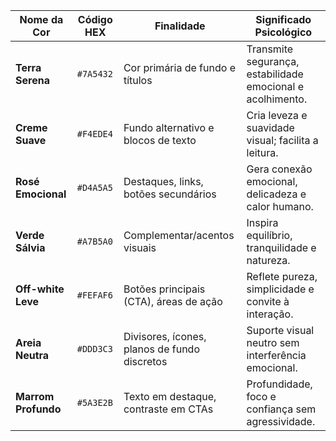 | Nome da Cor         | Código HEX | Finalidade                                   | Significado Psicológico                                    |
| ------------------- | ---------- | -------------------------------------------- | ---------------------------------------------------------- |
| **Terra Serena**    | `#7A5432`  | Cor primária de fundo e títulos              | Transmite segurança, estabilidade emocional e acolhimento. |
| **Creme Suave**     | `#F4EDE4`  | Fundo alternativo e blocos de texto          | Cria leveza e suavidade visual; facilita a leitura.        |
| **Rosé Emocional**  | `#D4A5A5`  | Destaques, links, botões secundários         | Gera conexão emocional, delicadeza e calor humano.         |
| **Verde Sálvia**    | `#A7B5A0`  | Complementar/acentos visuais                 | Inspira equilíbrio, tranquilidade e natureza.              |
| **Off-white Leve**  | `#FEFAF6`  | Botões principais (CTA), áreas de ação       | Reflete pureza, simplicidade e convite à interação.        |
| **Areia Neutra**    | `#DDD3C3`  | Divisores, ícones, planos de fundo discretos | Suporte visual neutro sem interferência emocional.         |
| **Marrom Profundo** | `#5A3E2B`  | Texto em destaque, contraste em CTAs         | Profundidade, foco e confiança sem agressividade.          |
